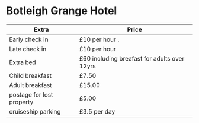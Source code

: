 # Botleigh Grange Hotel

| Extra | Price |
| ---------| ---------|
| Early check in |           £10 per hour           . |
| Late check in | £10 per hour |
| Extra bed | £60 including breafast for adults over 12yrs |
| Child breakfast | £7.50 |
| Adult breakfast | £15.00 |
| postage for lost property | £5.00 |
| cruiseship parking | £3.5 per day |

